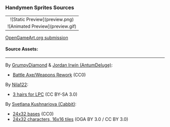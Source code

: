 ### Handymen Sprites Sources

<table style="border: 0px;">
  <tr style="border: 0px;">
    <td style="border: 0px; vertical-align: top; text-align: center;">
      ![Static Preview](preview.png)
    </td>
  </tr>
  <tr style="border: 0px;">
    <td style="border: 0px; vertical-align: top; text-align: center;">
      ![Animated Preview](preview.gif)
    </td>
  </tr>
</table>


[OpenGameArt.org submission](https://opengameart.org/node/82370)

#### Source Assets:
---

By [GrumpyDiamond](https://opengameart.org/user/32684) & [Jordan Irwin (AntumDeluge)](https://opengameart.org/user/5625):
- [Battle Axe/Weapons Rework](https://opengameart.org/node/82261) (CC0)

By [Nila122](https://opengameart.org/users/nila122):
- [3 hairs for LPC](https://opengameart.org/node/29293) (CC BY-SA 3.0)

By [Svetlana Kushnariova (Cabbit)](https://opengameart.org/user/15048):
- [24x32 bases](https://opengameart.org/node/24944) (CC0)
- [24x32 characters, 16x16 tiles](https://opengameart.org/node/72969) (OGA BY 3.0 / CC BY 3.0)
